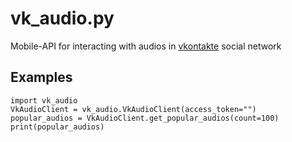 # vk_audio.py
Mobile-API for interacting with audios in [vkontakte](https://vk.com) social network

## Examples
```python3
import vk_audio
VkAudioClient = vk_audio.VkAudioClient(access_token="")
popular_audios = VkAudioClient.get_popular_audios(count=100)
print(popular_audios)
```

